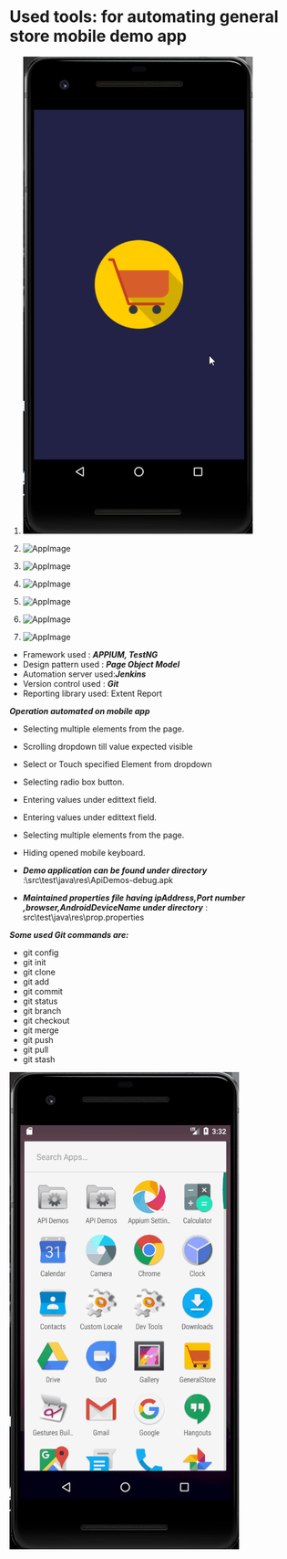 # Used tools: for automating general store mobile demo app

1.  ![AppImage](./APP-IMAGES/img1.jpg)	
2.  ![AppImage](.APP-IMAGES/img2.jpg)

3. ![AppImage](.APP-IMAGES/img3.jpg) 
4. ![AppImage](.APP-IMAGES/img4.jpg)

5. ![AppImage](.APP-IMAGES/img5.jpg) 
6. ![AppImage](.APP-IMAGES/img6.jpg)

7. ![AppImage](.APP-IMAGES/img7.jpg)



- Framework  used : ***APPIUM, TestNG***
- Design pattern used : ***Page Object Model***
- Automation server used:***Jenkins***
- Version control used : ***Git***	
- Reporting library used: Extent Report

 


***Operation automated on mobile app*** 
- Selecting multiple  elements from the page.
- Scrolling dropdown till value expected visible
- Select or Touch specified Element from dropdown 
- Selecting radio box button.
- Entering values under edittext field.
- Entering values under edittext field.
- Selecting multiple  elements from the page.
- Hiding opened mobile keyboard.

- ***Demo application can be found under directory*** :\src\test\java\res\ApiDemos-debug.apk

- ***Maintained properties file having ipAddress,Port number ,browser,AndroidDeviceName under directory*** : src\test\java\res\prop.properties


***Some used Git commands are:***

- git config
- git init
- git clone
- git add
- git commit 
 - git status
- git branch
- git checkout
- git merge
- git push
- git pull
- git stash



![AppImage](./MobileAppFlow.gif)